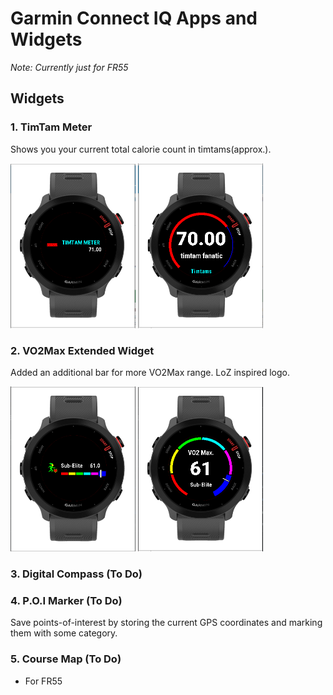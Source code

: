 # Garmin Connect IQ Apps and Widgets
_Note: Currently just for FR55_
## Widgets

### 1. TimTam Meter
Shows you your current total calorie count in timtams(approx.).

<img src="images/timtammeter-v2-1.PNG" alt="TimTam Meter Glance View" width=200> <img src="images/timtammeter-v2-2.PNG" alt="TimTam Meter Widget View" width=200>

### 2. VO2Max Extended Widget
Added an additional bar for more VO2Max range. LoZ inspired logo.

<img src="images/vo2max-ext-glance-view.png" alt="VO2Max Ext. Glance View" width=200> <img src="images/vo2max-ext-widget-view.png" alt="VO2Max Ext. Widget View" width=200>


### 3. Digital Compass (To Do)

### 4. P.O.I Marker (To Do)
Save points-of-interest by storing the current GPS coordinates and marking them with some category.

### 5. Course Map (To Do)
- For FR55

